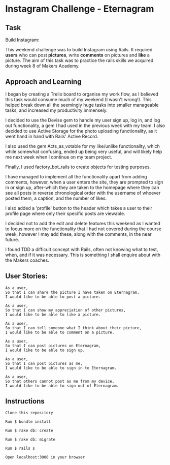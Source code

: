 Instagram Challenge - Eternagram
================================

## Task

Build Instagram:

This weekend challenge was to build Instagram using Rails. It required **users** who can post **pictures**, write **comments** on pictures and **like** a picture. The aim of this task was to practice the rails skills we acquired during week 8 of Makers Academy.

## Approach and Learning

I began by creating a Trello board to organise my work flow, as I believed this task would consume much of my weekend (I wasn't wrong!). This helped break down all the seemingly huge tasks into smaller manageable tasks, and increased my productivity immensely.

I decided to use the Devise gem to handle my user sign up, log in, and log out functionality, a gem I had used in the previous week with my team. I also decided to use Active Storage for the photo uploading functionality, as it went hand in hand with Rails' Active Record.

I also used the gem Acts_as_votable for my like/unlike functionality, which while somewhat confusing, ended up being very useful, and will likely help me next week when I continue on my team project.

Finally, I used factory_bot_rails to create objects for testing purposes.

I have managed to implement all the functionality apart from adding comments, however, when a user enters the site, they are prompted to sign in or sign up, after-which they are taken to the homepage where they can see all posts in reverse chronological order with the username of whoever posted them, a caption, and the number of likes.

I also added a 'profile' button to the header which takes a user to their profile page where only their specific posts are viewable.

I decided not to add the edit and delete features this weekend as I wanted to focus more on the functionality that I had not covered during the course week, however I may add these, along with the comments, in the near future.

I found TDD a difficult concept with Rails, often not knowing what to test, when, and if it was necessary. This is something I shall enquire about with the Makers coaches.

## User Stories:

```
As a user,
So that I can share the picture I have taken on Eternagram,
I would like to be able to post a picture.

As a user,
So that I can show my appreciation of other pictures,
I would like to be able to like a picture.

As a user,
So that I can tell someone what I think about their picture,
I would like to be able to comment on a picture.

As a user,
So that I can post pictures on Eternagram,
I would like to be able to sign up.

As a user,
So that I can post pictures as me,
I would like to be able to sign in to Eternagram.

As a user,
So that others cannot post as me from my device,
I would like to be able to sign out of Eternagram.
```

## Instructions

```
Clone this repository
```

```
Run $ bundle install
```

```
Run $ rake db: create
```

```
Run $ rake db: migrate
```

```
Run $ rails s
```

```
Open localhost:3000 in your browser
```
